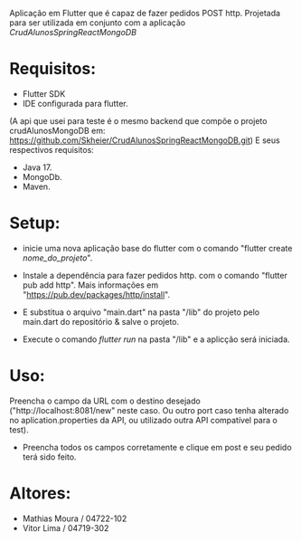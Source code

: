 Aplicação em Flutter que é capaz de fazer pedidos POST http. Projetada para ser utilizada em conjunto com a aplicação *CrudAlunosSpringReactMongoDB*

# Requisitos:
- Flutter SDK
- IDE configurada para flutter.

(A api que usei para teste é o mesmo backend que compõe o projeto crudAlunosMongoDB em: https://github.com/Skheier/CrudAlunosSpringReactMongoDB.git)
E seus respectivos requisitos:
- Java 17.
- MongoDb.
- Maven.

# Setup:

- inicie uma nova aplicação base do flutter com o comando "flutter create *nome_do_projeto*".

- Instale a dependência para fazer pedidos http. com o comando "flutter pub add http".
Mais informações em "https://pub.dev/packages/http/install".

- E substitua o arquivo "main.dart" na pasta "/lib" do projeto pelo main.dart do repositório & salve o projeto.

- Execute o comando *flutter run* na pasta "/lib" e a aplicção será iniciada.

# Uso:
Preencha o campo da URL com o destino desejado ("http://localhost:8081/new" neste caso. Ou outro port caso tenha alterado no aplication.properties da API, ou utilizado outra API compatível para o test).

- Preencha todos os campos corretamente e clique em post e seu pedido terá sido feito.


# Altores:
- Mathias Moura / 04722-102
- Vitor Lima    / 04719-302
